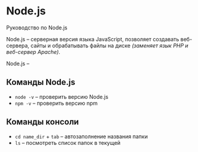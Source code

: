 # Node.js
Руководство по Node.js

Node.js &ndash; серверная версия языка JavaScript, позволяет создавать веб-сервера, сайты и обрабатывать файлы на диске *(заменяет язык PHP и веб-сервер Apache)*.

Node.js &ndash; 

## Команды Node.js
* `node -v` &ndash; проверить версию Node.js
* `npm -v` &ndash; проверить версию npm

## Команды консоли
* `cd name_dir` + `tab` &ndash; автозаполнение названия папки
* `ls` &ndash; посмотреть список папок в текущей

